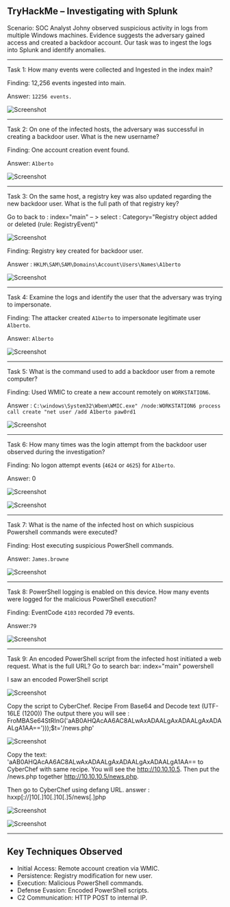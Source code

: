 ## TryHackMe – Investigating with Splunk

Scenario:
SOC Analyst Johny observed suspicious activity in logs from multiple Windows machines. Evidence suggests the adversary gained access and created a backdoor account. Our task was to ingest the logs into Splunk and identify anomalies.

---

Task 1: How many events were collected and Ingested in the index main?

Finding: 12,256 events ingested into main.

Answer: `12256 events.`

   ![Screenshot](Document_Images/image1.png)



---
Task 2: On one of the infected hosts, the adversary was successful in creating a backdoor user. What is the new username?

Finding: One account creation event found. 

Answer: `A1berto`

   ![Screenshot](Document_Images/image2.png)



----
Task 3: On the same host, a registry key was also updated regarding the new backdoor user. What is the full path of that registry key?

Go to back to : index="main" – > select : Category="Registry object added or deleted (rule: RegistryEvent)"


   ![Screenshot](Document_Images/image3.png)

Finding: Registry key created for backdoor user.

Answer : `HKLM\SAM\SAM\Domains\Account\Users\Names\A1berto`
 

   ![Screenshot](Document_Images/image4.png)



---
Task 4: Examine the logs and identify the user that the adversary was trying to impersonate.

Finding: The attacker created `A1berto` to impersonate legitimate user `Alberto`.

Answer: `Alberto`

   ![Screenshot](Document_Images/image5.png)



----
Task 5: What is the command used to add a backdoor user from a remote computer?

Finding: Used WMIC to create a new account remotely on `WORKSTATION6`.

Answer : `C:\windows\System32\Wbem\WMIC.exe" /node:WORKSTATION6 process call create "net user /add A1berto paw0rd1`

   ![Screenshot](Document_Images/image6.png)



---
Task 6: How many times was the login attempt from the backdoor user observed during the investigation?

Finding: No logon attempt events (`4624` or `4625`) for `A1berto`.

Answer: 0

   ![Screenshot](Document_Images/image7.png)

   ![Screenshot](Document_Images/image8.png)



---
Task 7: What is the name of the infected host on which suspicious Powershell commands were executed?

Finding: Host executing suspicious PowerShell commands.

Answer: `James.browne`

   ![Screenshot](Document_Images/image9.png)



----
Task 8: PowerShell logging is enabled on this device. How many events were logged for the malicious PowerShell execution?

Finding: EventCode `4103` recorded 79 events.

Answer:`79`

   ![Screenshot](Document_Images/image10.png)



---
Task 9: An encoded PowerShell script from the infected host initiated a web request. What is the full URL?
Go to search bar: index="main" powershell

I saw an encoded PowerShell script 

   ![Screenshot](Document_Images/image11.png)

Copy the script to CyberChef. Recipe From Base64 and Decode text (UTF-16LE (1200))
The output there you will see : FroMBASe64StRInG('aAB0AHQAcAA6AC8ALwAxADAALgAxADAALgAxADAALgA1AA==')));$t='/news.php'

   ![Screenshot](Document_Images/image12.png)

Copy the text: 'aAB0AHQAcAA6AC8ALwAxADAALgAxADAALgAxADAALgA1AA==   to CyberChef with same recipe. You will see the http://10.10.10.5. Then put the /news.php together http://10.10.10.5/news.php.

Then go to CyberChef using defang URL.
answer : hxxp[://]10[.]10[.]10[.]5/news[.]php

   ![Screenshot](Document_Images/image13.png)

  ![Screenshot](Document_Images/image14.png)


----
## Key Techniques Observed
- Initial Access: Remote account creation via WMIC.
- Persistence: Registry modification for new user.
- Execution: Malicious PowerShell commands.
- Defense Evasion: Encoded PowerShell scripts.
- C2 Communication: HTTP POST to internal IP.

